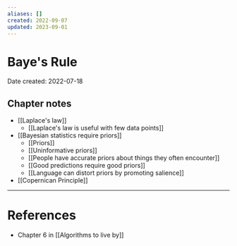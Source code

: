 ```yaml
---
aliases: []
created: 2022-09-07
updated: 2023-09-01
---
```


# Baye's Rule
Date created: 2022-07-18


## Chapter notes
- [[Laplace's law]]
	- [[Laplace's law is useful with few data points]]
- [[Bayesian statistics require priors]]
	- [[Priors]]
	- [[Uninformative priors]]
	- [[People have accurate priors about things they often encounter]]
	- [[Good predictions require good priors]]
	- [[Language can distort priors by promoting salience]]
- [[Copernican Principle]]

---
# References
* Chapter 6 in [[Algorithms to live by]]